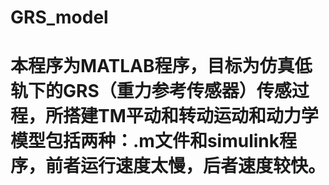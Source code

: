 # GRS_model
# 本程序为MATLAB程序，目标为仿真低轨下的GRS（重力参考传感器）传感过程，所搭建TM平动和转动运动和动力学模型包括两种：.m文件和simulink程序，前者运行速度太慢，后者速度较快。
